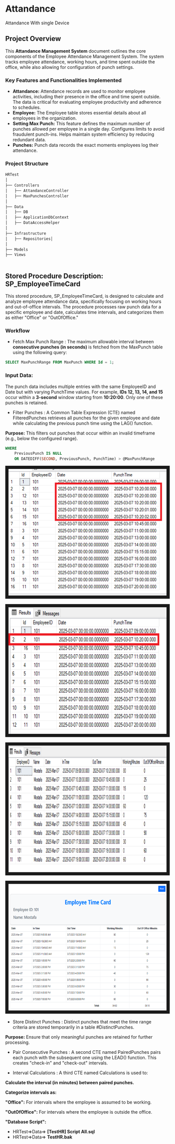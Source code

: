 # Attandance
Attandance With single Device

## Project Overview

This **Attandance Management System**  document outlines the core components of the Employee Attendance Management System. The system tracks employee attendance, working hours, and time spent outside the office, while also allowing for configuration of punch settings.

### Key Features and Functionalities Implemented

- **Attandance:** Attendance records are used to monitor employee activities, including their presence in the office and time spent outside. The data is critical for evaluating employee productivity and adherence to schedules.
- **Employee:** The Employee table stores essential details about all employees in the organization.
- **Setting Max Punch:** This feature defines the maximum number of punches allowed per employee in a single day. Configures limits to avoid fraudulent punch-ins. Helps maintain system efficiency by reducing redundant data.
- **Punches:** Punch data records the exact moments employees log their attendance.


### Project Structure

```markdown
HRTest
│
├── Controllers
│   ├── AttandanceController
│   ├── MaxPunchesController
│
├── Data
│   ├── DB
│   ├── ApplicationDbContext
│   ├── DataAccessHelper
│
├── Infrastructure
│   ├── Repositories│   
│
├── Models
├── Views
    
   ```
## Stored Procedure Description: **SP_EmployeeTimeCard**
This stored procedure, SP_EmployeeTimeCard, is designed to calculate and analyze employee attendance data, specifically focusing on working hours and out-of-office intervals. The procedure processes raw punch data for a specific employee and date, calculates time intervals, and categorizes them as either "Office" or "OutOfOffice."


### Workflow

- Fetch Max Punch Range : The maximum allowable interval between **consecutive punches (in seconds)** is fetched from the MaxPunch table using the following query:

```sql
SELECT MaxPunchRange FROM MaxPunch WHERE Id = 1;
```

### Input Data:
The punch data includes multiple entries with the same EmployeeID and Date but with varying PunchTime values.
For example, **IDs 12, 13, 14, and 15** occur within a **3-second** window starting from **10:20:00**. Only one of these punches is retained.

- Filter Punches : A Common Table Expression (CTE) named FilteredPunches retrieves all punches for the given employee and date while calculating the previous punch time using the LAG() function.

**Purpose:** This filters out punches that occur within an invalid timeframe (e.g., below the configured range).

```sql
WHERE 
    PreviousPunch IS NULL 
    OR DATEDIFF(SECOND, PreviousPunch, PunchTime) > @MaxPunchRange

```

<img src="https://github.com/gmbappa/Attandance/blob/main/HRTest/Data/Image/PunchData.png" 
alt="db" width="500" height="400" border="10" />


<img src="https://github.com/gmbappa/Attandance/blob/main/HRTest/Data/Image/PunchData2.png" 
alt="db" width="500" height="400" border="10" />

<img src="https://github.com/gmbappa/Attandance/blob/main/HRTest/Data/Image/PunchData3.png" 
alt="db" width="500" height="400" border="10" />

<img src="https://github.com/gmbappa/Attandance/blob/main/HRTest/Data/Image/PunchData4.png" 
alt="db" width="500" height="400" border="10" />

- Store Distinct Punches : Distinct punches that meet the time range criteria are stored temporarily in a table #DistinctPunches.

**Purpose:** Ensure that only meaningful punches are retained for further processing.


- Pair Consecutive Punches : A second CTE named PairedPunches pairs each punch with the subsequent one using the LEAD() function. This creates "check-in" and "check-out" intervals.

- Interval Calculations : A third CTE named Calculations is used to:

**Calculate the interval (in minutes) between paired punches.**

**Categorize intervals as:**

**"Office":** For intervals where the employee is assumed to be working. 

**"OutOfOffice":** For intervals where the employee is outside the office. 

**"Database Script":**

- HRTest=>Data=> **[TestHR] Script All.sql**
- HRTest=>Data=> **TestHR.bak**


